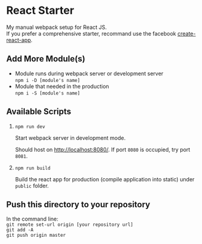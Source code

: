 # React Starter
My manual webpack setup for React JS.<br>
If you prefer a comprehensive starter, recommand use the facebook [create-react-app](https://github.com/facebookincubator/create-react-app).

## Add More Module(s)
* Module runs during webpack server or development server<br>
   `npm i -D [module's name]`<br>
* Module that needed in the production<br>
   `npm i -S [module's name]`

## Available Scripts
1. `npm run dev`

   Start webpack server in development mode.

   Should host on [http://localhost:8080/](http://localhost:8080/). If port `8080` is occupied, try port `8081`.
2. `npm run build`

   Build the react app for production (compile application into static) under `public` folder.

## Push this directory to your repository
In the command line: <br>
`git remote set-url origin [your repository url]`<br>
`git add -A`<br>
`git push origin master`
